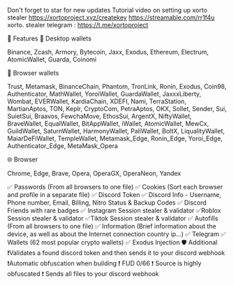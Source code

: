 Don't forget to star for new updates
Tutorial video on setting up xorto stealer 
https://xortoproject.xyz/createkey
https://streamable.com/rr1f4u
xorto. stealer telegram : https://t.me/xortoproject

📝 Features
🧊 Desktop wallets

Binance, Zcash, Armory, Bytecoin, Jaxx, Exodus, Ethereum, Electrum, AtomicWallet, Guarda, Coinomi

🦊 Browser wallets

Trust, Metamask, BinanceChain, Phantom, TronLink, Ronin, Exodus, Coin98, Authenticator, MathWallet, YoroiWallet, GuardaWallet, JaxxxLiberty, Wombat, EVERWallet, KardiaChain, XDEFI, Nami, TerraStation, MartianAptos, TON, Keplr, CryptoCom, PetraAptos, OKX, Sollet, Sender, Sui, SuietSui, Braavos, FewchaMove, EthosSui, ArgentX, NiftyWallet, BraveWallet, EqualWallet, BitAppWallet, iWallet, AtomicWallet, MewCx, GuildWallet, SaturnWallet, HarmonyWallet, PaliWallet, BoltX, LiqualityWallet, MaiarDeFiWallet, TempleWallet, Metamask_Edge, Ronin_Edge, Yoroi_Edge, Authenticator_Edge, MetaMask_Opera

🌐 Browser

Chrome, Edge, Brave, Opera, OperaGX, OperaNeon, Yandex

✅ Passwords (From all browsers to one file)
✅ Cookies (Sort each browser and profile in a separate file)
✅ Discord Token
✅ Discord Info - Username, Phone number, Email, Billing, Nitro Status & Backup Codes
✅ Discord Friends with rare badges
✅ Instagram Session stealer & validator
✅Roblox Session stealer & validator
✅Tiktok Session stealer & validator
✅ Autofills (From all browsers to one file)
✅ Information (Brief information about the device, as well as about the Internet connection country ip...)
✅ Telegram
✅ Wallets (62 most popular crypto wallets)
✅ Exodus Injection
🛡️ Additional
❗️Validates a found discord token and then sends it to your discord webhook
❗️Automatic obfuscation when building
❗️ FUD 0/66
❗️ Source is highly obfuscated
❗️ Sends all files to your discord webhook
